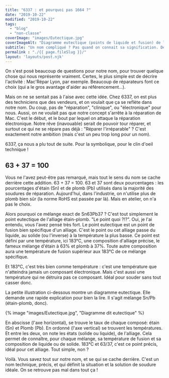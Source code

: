 ```yaml
---
title: "6337 : et pourquoi pas 1664 ?"
date: "2019-10-22"
modified: "2019-10-22"
tags:  
  - "blog"
  - "non-classe"
coverImage: "images/Eutectique.jpg"
coverImageAlt: "Diagramme eutectique (points de liquide et fusion) de l'alliage etain-plomb"
subtitle: "Un nom compliqué ? Pas quand on connait sa signification. Derrière 6337 il y a du sens, et de l'engagement."
permalink : "./{{ page.fileSlug }}/"
layout: 'layouts/post.njk'
---
```


On s'est posé beaucoup de questions pour notre nom, pour trouver quelque chose qui nous représente vraiment. Certes, le plus simple est de décrire l'activité : Mac'Répar Lyon, par exemple. Beaucoup de réparateurs font ce choix (qui a le gros avantage d'aider au référencement...).

Mais on ne se sentait pas à l'aise avec cette idée. Chez 6337, on est plus des techniciens que des vendeurs, et on voulait que ça se reflète dans notre nom. Du coup, pas de "réparation", "clinique", ou "électronique" pour nous. Aussi, on ne voulait pas que notre concept s'arrête à la réparation de Mac. C'est le début, et le bout par lequel on attaque la réparation électronique. Notre rêve (inavouable) serait de pouvoir tour réparer, et surtout ce qui ne se répare pas déjà : "Réparer l'irréparable" ? C'est exactement notre ambition (mais c'est un peu trop long pour un nom).

6337, ça nous a plu tout de suite. Pour la symbolique, pour le clin d'oeil technique !

## 63 + 37 = 100

Vous ne l'avez peut-être pas remarqué, mais tout le sens du nom se cache derrière cette addition. 63 + 37 = 100. 63 et 37 sont deux pourcentages : les pourcentages d'étain (Sn) et de plomb (Pb) utilisés dans la majorité des soudures de réparation. Aujourd'hui, dans l'industrie, on n'utilise plus de plomb bien sûr (la norme RoHS est passée par là). Mais en atelier, on n'a pas le choix.

Alors pourquoi ce mélange exact de Sn63Pb37 ? C'est tout simplement le point eutectique de l'alliage étain-plomb. "Le point quoi ?!?". Oui, je l'ai entendu, vous l'avez pensé très fort. Le point eutectique est un point de fusion bien spécifique d'un alliage. C'est le point ou cet alliage passe du liquide, au solide (ou l'inverse) à la température la plus basse. Ce point est défini par une température, ici 183°C, une composition d'alliage précise, le fameux mélange d'étain à 63% et plomb à 37%. Toute autre composition aura une température de fusion supérieur aux 183°C de ce mélange spécifique.

Et 183°C, c'est très bien comme température : c'est une température que n'atteindra jamais un composant électronique. Mais c'est aussi une température qui ne détruira pas ce composant. Idéal pour souder sans tout casser donc.

La petite illustration ci-dessous montre un diagramme eutectique. Elle demande une rapide explication pour bien la lire. Il s'agit mélange Sn/Pb (étain-plomb, donc).

{% image "images/Eutectique.jpg", "Diagramme dit eutectique" %}

En abscisse (l'axe horizontal), se trouve le taux de chaque composé: étain (Sn) et Plomb (Pb). En ordonné (l'axe vertical) se trouvent les températures. Et entre les deux, on note les états (solide ou liquide), de l'alliage. Cela permet de connaître, pour chaque mélange, sa température de fusion et sa composition de liquide ou de solide. 183°C et 63/37, c'est ce point précis, idéal pour cet alliage. Tout simple, non ?

Voilà. Vous savez tout sur notre nom, et se qui se cache derrière. C'est un nom technique, précis, et qui définit la situation et la solution de soudure idéale. On se retrouve pas mal dans tout ça !